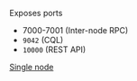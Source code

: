 
Exposes ports
- 7000-7001 (Inter-node RPC)
- `9042` (CQL)
- `10000` (REST API)

[Single node](https://opensource.docs.scylladb.com/stable/operating-scylla/procedures/tips/best-practices-scylla-on-docker.html#starting-a-single-scylladb-node)


